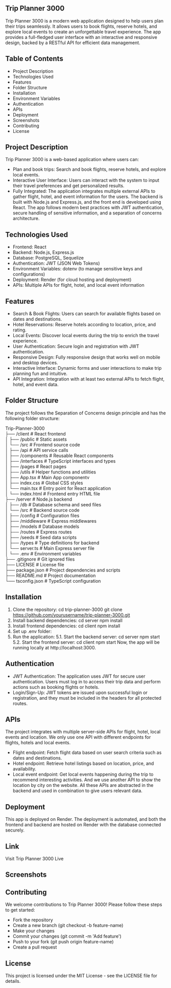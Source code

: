 ## Trip Planner 3000

Trip Planner 3000 is a modern web application designed to help users plan their trips seamlessly. It allows users to book flights, reserve hotels, and explore local events to create an unforgettable travel experience. The app provides a full-fledged user interface with an interactive and responsive design, backed by a RESTful API for efficient data management.

## Table of Contents

- Project Description 
- Technologies Used
- Features
- Folder Structure
- Installation
- Environment Variables
- Authentication
- APIs
- Deployment
- Screenshots
- Contributing
- License

## Project Description

Trip Planner 3000 is a web-based application where users can:
- Plan and book trips: Search and book flights, reserve hotels, and explore local events.
- Interactive User Interface: Users can interact with the system to input their travel preferences and get personalized results.
- Fully Integrated: The application integrates multiple external APIs to gather flight, hotel, and event information for the users.
The backend is built with Node.js and Express.js, and the front end is developed using React. The app follows modern best practices with JWT authentication, secure handling of sensitive information, and a separation of concerns architecture.

## Technologies Used

- Frontend: React
- Backend: Node.js, Express.js
- Database: PostgreSQL, Sequelize 
- Authentication: JWT (JSON Web Tokens)
- Environment Variables: dotenv (to manage sensitive keys and configurations)
- Deployment: Render (for cloud hosting and deployment)
- APIs: Multiple APIs for flight, hotel, and local event information

## Features

- Search & Book Flights: Users can search for available flights based on dates and destinations.
- Hotel Reservations: Reserve hotels according to location, price, and rating.
- Local Events: Discover local events during the trip to enrich the travel experience.
- User Authentication: Secure login and registration with JWT authentication.
- Responsive Design: Fully responsive design that works well on mobile and desktop devices.
- Interactive Interface: Dynamic forms and user interactions to make trip planning fun and intuitive.
- API Integration: Integration with at least two external APIs to fetch flight, hotel, and event data.

## Folder Structure
The project follows the Separation of Concerns design principle and has the following folder structure:

Trip-Planner-3000<br>
├── /client                    # React frontend <br>
│   ├── /public                # Static assets <br> 
│   └── /src                   # Frontend source code <br>
│       ├── /api               # API service calls <br>
│       ├── /components        # Reusable React components <br>
│       ├── /interfaces        # TypeScript interfaces and types <br>
│       ├── /pages             # React pages <br>
│       ├── /utils             # Helper functions and utilities <br>
│       ├── App.tsx            # Main App componentv <br>
│       ├── index.css          # Global CSS styles <br>
│       └── main.tsx           # Entry point for React application <br>
│   └── index.html             # Frontend entry HTML file <br>
├── /server                    # Node.js backend <br>
│   ├── /db                    # Database schema and seed files <br>
│   └── /src                   # Backend source code <br>
│       ├── /config            # Configuration files <br>
│       ├── /middleware        # Express middlewares <br>
│       ├── /models            # Database models <br>
│       ├── /routes            # Express routes <br>
│       ├── /seeds             # Seed data scripts <br>
│       ├── /types             # Type definitions for backend <br>
│       └── server.ts          # Main Express server file <br>
│   └── .env                   # Environment variables <br>
├── .gitignore                 # Git ignored files <br>
├── LICENSE                    # License file <br>
├── package.json               # Project dependencies and scripts <br>
├── README.md                  # Project documentation <br>
└── tsconfig.json              # TypeScript configuration <br>

## Installation

1. Clone the repository:
cd trip-planner-3000
git clone https://github.com/yourusername/trip-planner-3000.git
2. Install backend dependencies:
cd server
npm install
3. Install frontend dependencies:
cd client
npm install
4. Set up .env folder:
5. Run the application:
5.1. Start the backend server:
cd server
npm start
5.2. Start the frontend server:
cd client
npm start
Now, the app will be running locally at http://localhost:3000.

## Authentication
- JWT Authentication: The application uses JWT for secure user authentication. Users must log in to access their trip data and perform actions such as booking flights or hotels.
- Login/Sign-Up: JWT tokens are issued upon successful login or registration, and they must be included in the headers for all protected routes.

## APIs
The project integrates with multiple server-side APIs for flight, hotel, local events and location.
We only use one API with different endpoints for flights, hotels and local events.
- Flight endpoint: Fetch flight data based on user search criteria such as dates and destinations.
- Hotel endpoint: Retrieve hotel listings based on location, price, and availability.
- Local event endpoint: Get local events happening during the trip to recommend interesting activities.
And we use another API to show the location by city on the website. 
All these APIs are abstracted in the backend and used in combination to give users relevant data.

## Deployment
This app is deployed on Render. The deployment is automated, and both the frontend and backend are hosted on Render with the database connected securely.

## Link
Visit Trip Planner 3000 Live

## Screenshots

## Contributing
We welcome contributions to Trip Planner 3000! Please follow these steps to get started:
- Fork the repository
- Create a new branch (git checkout -b feature-name)
- Make your changes
- Commit your changes (git commit -m 'Add feature')
- Push to your fork (git push origin feature-name)
- Create a pull request

## License
This project is licensed under the MIT License - see the LICENSE file for details.


